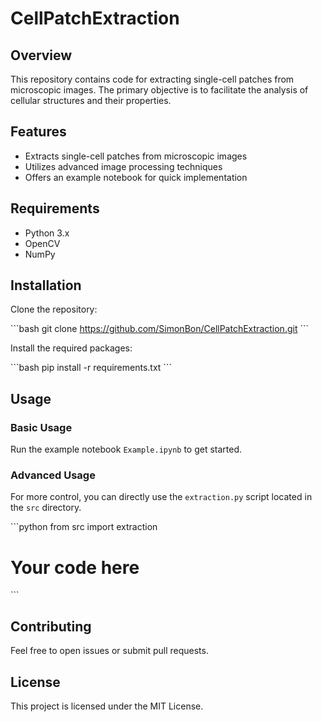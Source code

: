# CellPatchExtraction

## Overview

This repository contains code for extracting single-cell patches from microscopic images. The primary objective is to facilitate the analysis of cellular structures and their properties.

## Features

- Extracts single-cell patches from microscopic images
- Utilizes advanced image processing techniques
- Offers an example notebook for quick implementation

## Requirements

- Python 3.x
- OpenCV
- NumPy

## Installation

Clone the repository:

\`\`\`bash
git clone https://github.com/SimonBon/CellPatchExtraction.git
\`\`\`

Install the required packages:

\`\`\`bash
pip install -r requirements.txt
\`\`\`

## Usage

### Basic Usage

Run the example notebook `Example.ipynb` to get started.

### Advanced Usage

For more control, you can directly use the `extraction.py` script located in the `src` directory.

\`\`\`python
from src import extraction

# Your code here
\`\`\`

## Contributing

Feel free to open issues or submit pull requests.

## License

This project is licensed under the MIT License.
